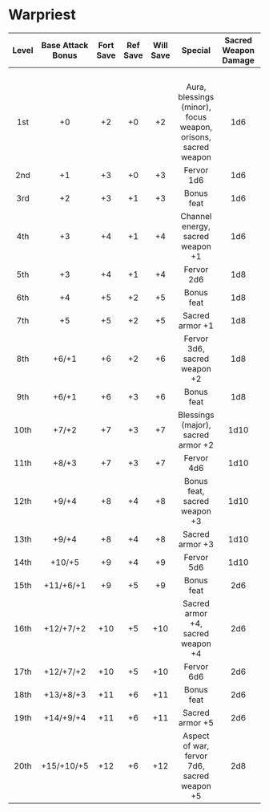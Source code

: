 # Warpriest
| Level | Base Attack Bonus | Fort Save | Ref Save | Will Save |                            Special                            | Sacred Weapon Damage | Spells Per Day |     |     |     |     |     |     |
|:-----:|:-----------------:|:---------:|:--------:|:---------:|:-------------------------------------------------------------:|:--------------------:|:--------------:|:---:|:---:|:---:|:---:|:---:|:---:|
|       |                   |           |          |           |                                                               |                      |        0       | 1st | 2nd | 3rd | 4th | 5th | 6th |
|  1st  |         +0        |     +2    |    +0    |     +2    | Aura, blessings (minor), focus weapon, orisons, sacred weapon |          1d6         |        3       |  1  |  -  |  -  |  -  |  -  |  -  |
|  2nd  |         +1        |     +3    |    +0    |     +3    |                           Fervor 1d6                          |          1d6         |        4       |  2  |  -  |  -  |  -  |  -  |  -  |
|  3rd  |         +2        |     +3    |    +1    |     +3    |                           Bonus feat                          |          1d6         |        4       |  3  |  -  |  -  |  -  |  -  |  -  |
|  4th  |         +3        |     +4    |    +1    |     +4    |                Channel energy, sacred weapon +1               |          1d6         |        4       |  3  |  1  |  -  |  -  |  -  |  -  |
|  5th  |         +3        |     +4    |    +1    |     +4    |                           Fervor 2d6                          |          1d8         |        4       |  4  |  2  |  -  |  -  |  -  |  -  |
|  6th  |         +4        |     +5    |    +2    |     +5    |                           Bonus feat                          |          1d8         |        5       |  4  |  3  |  -  |  -  |  -  |  -  |
|  7th  |         +5        |     +5    |    +2    |     +5    |                        Sacred armor +1                        |          1d8         |        5       |  4  |  3  |  1  |  -  |  -  |  -  |
|  8th  |       +6/+1       |     +6    |    +2    |     +6    |                  Fervor 3d6, sacred weapon +2                 |          1d8         |        5       |  4  |  4  |  2  |  -  |  -  |  -  |
|  9th  |       +6/+1       |     +6    |    +3    |     +6    |                           Bonus feat                          |          1d8         |        5       |  5  |  4  |  3  |  -  |  -  |  -  |
|  10th |       +7/+2       |     +7    |    +3    |     +7    |               Blessings (major), sacred armor +2              |         1d10         |        5       |  5  |  4  |  3  |  1  |  -  |  -  |
|  11th |       +8/+3       |     +7    |    +3    |     +7    |                           Fervor 4d6                          |         1d10         |        5       |  5  |  4  |  4  |  2  |  -  |  -  |
|  12th |       +9/+4       |     +8    |    +4    |     +8    |                  Bonus feat, sacred weapon +3                 |         1d10         |        5       |  5  |  5  |  4  |  3  |  -  |  -  |
|  13th |       +9/+4       |     +8    |    +4    |     +8    |                        Sacred armor +3                        |         1d10         |        5       |  5  |  5  |  4  |  3  |  1  |  -  |
|  14th |       +10/+5      |     +9    |    +4    |     +9    |                           Fervor 5d6                          |         1d10         |        5       |  5  |  5  |  4  |  4  |  2  |  -  |
|  15th |     +11/+6/+1     |     +9    |    +5    |     +9    |                           Bonus feat                          |          2d6         |        5       |  5  |  5  |  5  |  4  |  3  |  -  |
|  16th |     +12/+7/+2     |    +10    |    +5    |    +10    |               Sacred armor +4, sacred weapon +4               |          2d6         |        5       |  5  |  5  |  5  |  4  |  3  |  1  |
|  17th |     +12/+7/+2     |    +10    |    +5    |    +10    |                           Fervor 6d6                          |          2d6         |        5       |  5  |  5  |  5  |  4  |  4  |  2  |
|  18th |     +13/+8/+3     |    +11    |    +6    |    +11    |                           Bonus feat                          |          2d6         |        5       |  5  |  5  |  5  |  5  |  4  |  3  |
|  19th |     +14/+9/+4     |    +11    |    +6    |    +11    |                        Sacred armor +5                        |          2d6         |        5       |  5  |  5  |  5  |  5  |  5  |  4  |
|  20th |     +15/+10/+5    |    +12    |    +6    |    +12    |          Aspect of war, fervor 7d6, sacred weapon +5          |          2d8         |        5       |  5  |  5  |  5  |  5  |  5  |  5  |